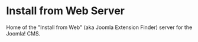 Install from Web Server
=======================

Home of the "Install from Web" (aka Joomla Extension Finder) server for the Joomla! CMS.
